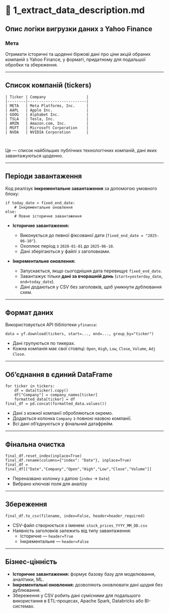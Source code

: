 # 📄 1_extract_data_description.md

##  Опис логіки вигрузки даних з Yahoo Finance

### Мета

Отримати історичні та щоденні біржові дані про ціни акцій обраних компаній з Yahoo Finance, у форматі, придатному для подальшої обробки та збереження.

---

## Список компаній (tickers)

```
| Ticker | Company                  |
|--------|--------------------------|
| META   | Meta Platforms, Inc.     |
| AAPL   | Apple Inc.               |
| GOOG   | Alphabet Inc.            |
| TSLA   | Tesla, Inc.              |
| AMZN   | Amazon.com, Inc.         |
| MSFT   | Microsoft Corporation    |
| NVDA   | NVIDIA Corporation       |



```

Це — список найбільших публічних технологічних компаній, дані яких завантажуються щоденно.

---

## Періоди завантаження

Код реалізує **інкрементальне завантаження** за допомогою умовного блоку:

```
if today_date > fixed_end_date:
    # Інкрементальне оновлення
else:
    # Повне історичне завантаження
```

- **Історичне завантаження:**

  - Виконується до певної фіксованої дати (`fixed_end_date = "2025-06-10"`).
  - Охоплює період з `2020-01-01` до `2025-06-10`.
  - Дані зберігаються у файлі з заголовками.

- **Інкрементальне оновлення:**
  - Запускається, якщо сьогоднішня дата перевищує `fixed_end_date`.
  - Завантажує тільки **дані за вчорашній день** (`start=yesterday_date`, `end=today_date`).
  - Дані додаються у CSV без заголовків, щоб уникнути дублювання схем.

---

## Формат даних

Використовується API бібліотеки `yfinance`:

```
data = yf.download(tickers, start=..., end=..., group_by="ticker")
```

- Дані групуються по тикерах.
- Кожна компанія має свої стовпці: `Open`, `High`, `Low`, `Close`, `Volume`, `Adj Close`.

---

## Об’єднання в єдиний DataFrame

```
for ticker in tickers:
    df = data[ticker].copy()
    df["Company"] = company_names[ticker]
    formatted_data[ticker] = df
final_df = pd.concat(formatted_data.values())
```

- Дані з кожної компанії обробляються окремо.
- Додається колонка `Company` з повною назвою компанії.
- Всі дані об’єднуються у фінальний датафрейм.

---

## Фінальна очистка

```
final_df.reset_index(inplace=True)
final_df.rename(columns={"index": "Date"}, inplace=True)
final_df = final_df[["Date","Company","Open","High","Low","Close","Volume"]]
```

- Переназвано колонку з датою (`index` → `Date`)
- Вибрано ключові поля для аналізу

---

## Збереження

```
final_df.to_csv(filename, index=False, header=header_required)
```

- CSV-файл створюється з іменем: `stock_prices_YYYY_MM_DD.csv`
- Наявність заголовків залежить від типу завантаження:
  - Історичне — `header=True`
  - Інкрементальне — `header=False`

---

## Бізнес-цінність

- **Історичне завантаження:** формує базову базу для моделювання, аналітики, ML.
- **Інкрементальні оновлення:** дозволяють оновлювати дані щодня без дублювання.
- Збереження у CSV робить дані сумісними для подальшого використання в ETL-процесах, Apache Spark, Databricks або BI-системах.
